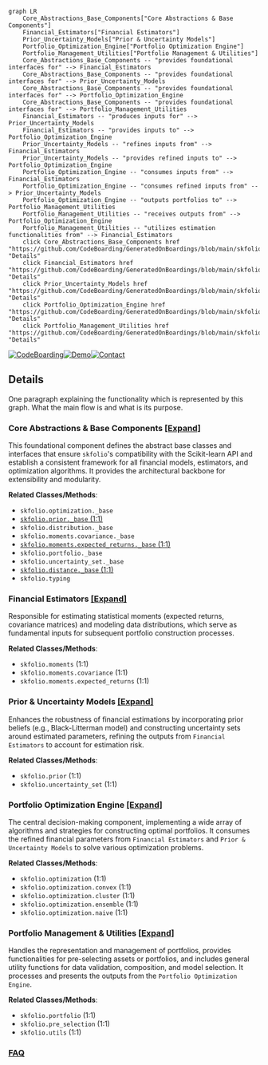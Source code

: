 ```mermaid
graph LR
    Core_Abstractions_Base_Components["Core Abstractions & Base Components"]
    Financial_Estimators["Financial Estimators"]
    Prior_Uncertainty_Models["Prior & Uncertainty Models"]
    Portfolio_Optimization_Engine["Portfolio Optimization Engine"]
    Portfolio_Management_Utilities["Portfolio Management & Utilities"]
    Core_Abstractions_Base_Components -- "provides foundational interfaces for" --> Financial_Estimators
    Core_Abstractions_Base_Components -- "provides foundational interfaces for" --> Prior_Uncertainty_Models
    Core_Abstractions_Base_Components -- "provides foundational interfaces for" --> Portfolio_Optimization_Engine
    Core_Abstractions_Base_Components -- "provides foundational interfaces for" --> Portfolio_Management_Utilities
    Financial_Estimators -- "produces inputs for" --> Prior_Uncertainty_Models
    Financial_Estimators -- "provides inputs to" --> Portfolio_Optimization_Engine
    Prior_Uncertainty_Models -- "refines inputs from" --> Financial_Estimators
    Prior_Uncertainty_Models -- "provides refined inputs to" --> Portfolio_Optimization_Engine
    Portfolio_Optimization_Engine -- "consumes inputs from" --> Financial_Estimators
    Portfolio_Optimization_Engine -- "consumes refined inputs from" --> Prior_Uncertainty_Models
    Portfolio_Optimization_Engine -- "outputs portfolios to" --> Portfolio_Management_Utilities
    Portfolio_Management_Utilities -- "receives outputs from" --> Portfolio_Optimization_Engine
    Portfolio_Management_Utilities -- "utilizes estimation functionalities from" --> Financial_Estimators
    click Core_Abstractions_Base_Components href "https://github.com/CodeBoarding/GeneratedOnBoardings/blob/main/skfolio/Core_Abstractions_Base_Components.md" "Details"
    click Financial_Estimators href "https://github.com/CodeBoarding/GeneratedOnBoardings/blob/main/skfolio/Financial_Estimators.md" "Details"
    click Prior_Uncertainty_Models href "https://github.com/CodeBoarding/GeneratedOnBoardings/blob/main/skfolio/Prior_Uncertainty_Models.md" "Details"
    click Portfolio_Optimization_Engine href "https://github.com/CodeBoarding/GeneratedOnBoardings/blob/main/skfolio/Portfolio_Optimization_Engine.md" "Details"
    click Portfolio_Management_Utilities href "https://github.com/CodeBoarding/GeneratedOnBoardings/blob/main/skfolio/Portfolio_Management_Utilities.md" "Details"
```

[![CodeBoarding](https://img.shields.io/badge/Generated%20by-CodeBoarding-9cf?style=flat-square)](https://github.com/CodeBoarding/CodeBoarding)[![Demo](https://img.shields.io/badge/Try%20our-Demo-blue?style=flat-square)](https://www.codeboarding.org/demo)[![Contact](https://img.shields.io/badge/Contact%20us%20-%20contact@codeboarding.org-lightgrey?style=flat-square)](mailto:contact@codeboarding.org)

## Details

One paragraph explaining the functionality which is represented by this graph. What the main flow is and what is its purpose.

### Core Abstractions & Base Components [[Expand]](./Core_Abstractions_Base_Components.md)
This foundational component defines the abstract base classes and interfaces that ensure `skfolio`'s compatibility with the Scikit-learn API and establish a consistent framework for all financial models, estimators, and optimization algorithms. It provides the architectural backbone for extensibility and modularity.


**Related Classes/Methods**:

- `skfolio.optimization._base`
- <a href="https://github.com/skfolio/skfolio/blob/main/src/skfolio/prior/_base.py#L1-L1" target="_blank" rel="noopener noreferrer">`skfolio.prior._base` (1:1)</a>
- `skfolio.distribution._base`
- `skfolio.moments.covariance._base`
- <a href="https://github.com/skfolio/skfolio/blob/main/src/skfolio/moments/expected_returns/_base.py#L1-L1" target="_blank" rel="noopener noreferrer">`skfolio.moments.expected_returns._base` (1:1)</a>
- `skfolio.portfolio._base`
- `skfolio.uncertainty_set._base`
- <a href="https://github.com/skfolio/skfolio/blob/main/src/skfolio/distance/_base.py#L1-L1" target="_blank" rel="noopener noreferrer">`skfolio.distance._base` (1:1)</a>
- `skfolio.typing`


### Financial Estimators [[Expand]](./Financial_Estimators.md)
Responsible for estimating statistical moments (expected returns, covariance matrices) and modeling data distributions, which serve as fundamental inputs for subsequent portfolio construction processes.


**Related Classes/Methods**:

- `skfolio.moments` (1:1)
- `skfolio.moments.covariance` (1:1)
- `skfolio.moments.expected_returns` (1:1)


### Prior & Uncertainty Models [[Expand]](./Prior_Uncertainty_Models.md)
Enhances the robustness of financial estimations by incorporating prior beliefs (e.g., Black-Litterman model) and constructing uncertainty sets around estimated parameters, refining the outputs from `Financial Estimators` to account for estimation risk.


**Related Classes/Methods**:

- `skfolio.prior` (1:1)
- `skfolio.uncertainty_set` (1:1)


### Portfolio Optimization Engine [[Expand]](./Portfolio_Optimization_Engine.md)
The central decision-making component, implementing a wide array of algorithms and strategies for constructing optimal portfolios. It consumes the refined financial parameters from `Financial Estimators` and `Prior & Uncertainty Models` to solve various optimization problems.


**Related Classes/Methods**:

- `skfolio.optimization` (1:1)
- `skfolio.optimization.convex` (1:1)
- `skfolio.optimization.cluster` (1:1)
- `skfolio.optimization.ensemble` (1:1)
- `skfolio.optimization.naive` (1:1)


### Portfolio Management & Utilities [[Expand]](./Portfolio_Management_Utilities.md)
Handles the representation and management of portfolios, provides functionalities for pre-selecting assets or portfolios, and includes general utility functions for data validation, composition, and model selection. It processes and presents the outputs from the `Portfolio Optimization Engine`.


**Related Classes/Methods**:

- `skfolio.portfolio` (1:1)
- `skfolio.pre_selection` (1:1)
- `skfolio.utils` (1:1)




### [FAQ](https://github.com/CodeBoarding/GeneratedOnBoardings/tree/main?tab=readme-ov-file#faq)